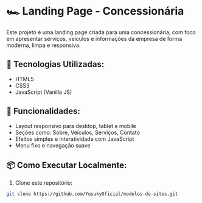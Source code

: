 # 🏎️ Landing Page - Concessionária

Este projeto é uma landing page criada para uma concessionária, com foco em apresentar serviços, veículos e informações da empresa de forma moderna, limpa e responsiva.

## 🚀 Tecnologias Utilizadas:

- HTML5
- CSS3
- JavaScript (Vanilla JS)

## 🎯 Funcionalidades:

- Layout responsivo para desktop, tablet e mobile
- Seções como: Sobre, Veículos, Serviços, Contato
- Efeitos simples e interatividade com JavaScript
- Menu fixo e navegação suave

## 📦 Como Executar Localmente:

1. Clone este repositório:

```bash
git clone https://github.com/YusukyOficial/modelos-de-sites.git
